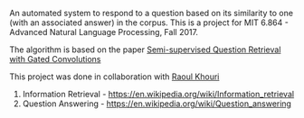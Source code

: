 
An automated system to respond to a question based on its similarity to one (with an associated answer) in the corpus. This is a project for MIT 6.864 - Advanced Natural Language Processing, Fall 2017.

The algorithm is based on the paper [Semi-supervised Question Retrieval with Gated Convolutions](https://arxiv.org/pdf/1512.05726.pdf)

This project was done in collaboration with [Raoul Khouri](https://github.com/Keyrat06)

1. Information Retrieval - <https://en.wikipedia.org/wiki/Information_retrieval>
2. Question Answering - <https://en.wikipedia.org/wiki/Question_answering> 
